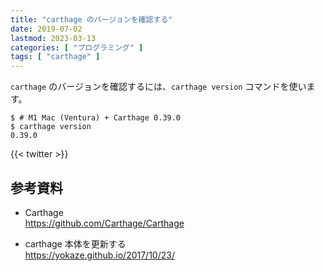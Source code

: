 ```yaml
---
title: "carthage のバージョンを確認する"
date: 2019-07-02
lastmod: 2023-03-13
categories: [ "プログラミング" ]
tags: [ "carthage" ]
---
```


`carthage` のバージョンを確認するには、`carthage version` コマンドを使います。

```console
$ # M1 Mac (Ventura) + Carthage 0.39.0
$ carthage version
0.39.0
```

{{< twitter >}}

## 参考資料

- Carthage<br />
  <span style="word-break: break-all;">
  https://github.com/Carthage/Carthage
  </span>

- carthage 本体を更新する <br />
  <span style="word-break: break-all;">
  https://yokaze.github.io/2017/10/23/
  </span>
